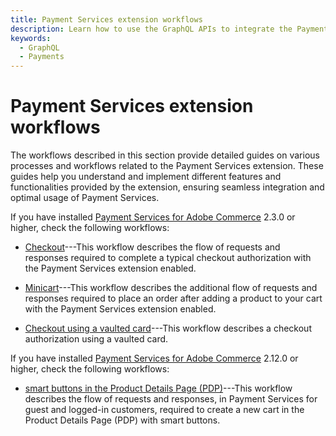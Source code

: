 ```yaml
---
title: Payment Services extension workflows
description: Learn how to use the GraphQL APIs to integrate the Payment Services extension.
keywords:
  - GraphQL
  - Payments
---
```


# Payment Services extension workflows

The workflows described in this section provide detailed guides on various processes and workflows related to the Payment Services extension. These guides help you understand and implement different features and functionalities provided by the extension, ensuring seamless integration and optimal usage of Payment Services.

If you have installed [Payment Services for Adobe Commerce](https://commercemarketplace.adobe.com/magento-payment-services.html) 2.3.0 or higher, check the following workflows:

* [Checkout](../workflows/checkout.md)---This workflow describes the flow of requests and responses required to complete a typical checkout authorization with the Payment Services extension enabled.

* [Minicart](../workflows/minicart.md)---This workflow describes the additional flow of requests and responses required to place an order after adding a product to your cart with the Payment Services extension enabled.

* [Checkout using a vaulted card](../workflows/vaulted-card.md)---This workflow describes a checkout authorization using a vaulted card.

If you have installed [Payment Services for Adobe Commerce](https://commercemarketplace.adobe.com/magento-payment-services.html) 2.12.0 or higher, check the following workflows:

* [smart buttons in the Product Details Page (PDP)](../workflows/cart-pdp.md)---This workflow describes the flow of requests and responses, in Payment Services for guest and logged-in customers, required to create a new cart in the Product Details Page (PDP) with smart buttons.
